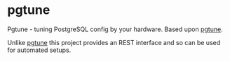 # pgtune
Pgtune - tuning PostgreSQL config by your hardware. Based upon [pgtune](https://github.com/le0pard/pgtune).  

Unlike [pgtune](https://github.com/le0pard/pgtune) this project provides an REST interface and so can be used for automated setups.
